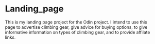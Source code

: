 # Landing_page
This is my landing page project for the Odin project. I intend to use this page to advertise climbing gear, give advice for buying options, to give informative information on types of climbing gear, and to provide affilate links.
